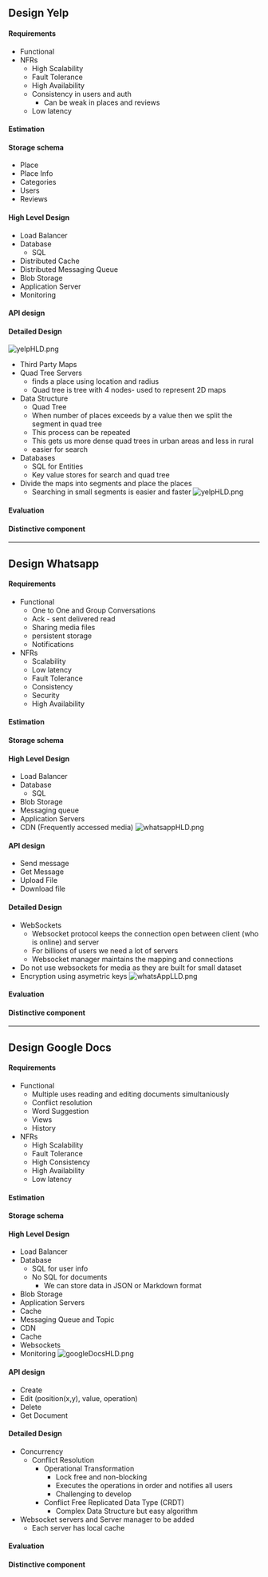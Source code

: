 ## Design Yelp
#### Requirements
- Functional
- NFRs
  - High Scalability
  - Fault Tolerance
  - High Availability
  - Consistency in users and auth
    - Can be weak in places and reviews
  - Low latency
#### Estimation
#### Storage schema
- Place
- Place Info
- Categories
- Users
- Reviews
#### High Level Design
- Load Balancer
- Database 
  - SQL
- Distributed Cache
- Distributed Messaging Queue
- Blob Storage
- Application Server
- Monitoring
#### API design
#### Detailed Design
![yelpHLD.png](./resources/yelpHLD.png)
- Third Party Maps
- Quad Tree Servers
  - finds a place using location and radius
  - Quad tree is tree with 4 nodes- used to represent 2D maps
- Data Structure
  - Quad Tree
  - When number of places exceeds by a value then we split the segment in quad tree
  - This process can be repeated
  - This gets us more dense quad trees in urban areas and less in rural
  - easier for search
- Databases
  - SQL for Entities
  - Key value stores for search and quad tree
- Divide the maps into segments and place the places
  - Searching in small segments is easier and faster
![yelpHLD.png](./resources/yelpLLD.png)
#### Evaluation
#### Distinctive component

---

## Design Whatsapp
#### Requirements
- Functional
  - One to One and Group Conversations
  - Ack - sent delivered read
  - Sharing media files
  - persistent storage
  - Notifications
- NFRs
  - Scalability
  - Low latency
  - Fault Tolerance
  - Consistency
  - Security
  - High Availability
#### Estimation
#### Storage schema
#### High Level Design
- Load Balancer
- Database
  - SQL
- Blob Storage
- Messaging queue
- Application Servers
- CDN (Frequently accessed media)
![whatsappHLD.png](resources/whatsappHLD.png)
#### API design
- Send message
- Get Message
- Upload File
- Download  file
#### Detailed Design
- WebSockets
  - Websocket protocol keeps the connection open between client (who is online) and server
  - For billions of users we need a lot of servers
  - Websocket manager maintains the mapping and connections
- Do not use websockets for media as they are built for small dataset
- Encryption using asymetric keys
![whatsAppLLD.png](resources/whatsAppLLD.png)
#### Evaluation
#### Distinctive component

---

## Design Google Docs
#### Requirements
- Functional
  - Multiple uses reading and editing documents simultaniously
  - Conflict resolution
  - Word Suggestion
  - Views
  - History
- NFRs
  - High Scalability
  - Fault Tolerance
  - High Consistency
  - High Availability
  - Low latency
#### Estimation
#### Storage schema
#### High Level Design
- Load Balancer
- Database
  - SQL for user info
  - No SQL for documents
    - We can store data in JSON or Markdown format
- Blob Storage
- Application Servers
- Cache
- Messaging Queue and Topic
- CDN
- Cache
- Websockets
- Monitoring
![googleDocsHLD.png](resources/googleDocsHLD.png)
#### API design
- Create
- Edit (position(x,y), value, operation)
- Delete
- Get Document
#### Detailed Design
- Concurrency
  - Conflict Resolution
    - Operational Transformation
      - Lock free and non-blocking
      - Executes the operations in order and notifies all users
      - Challenging to develop
    - Conflict Free Replicated Data Type (CRDT)
      - Complex Data Structure but easy algorithm
- Websocket servers and Server manager to be added
  - Each server has local cache
#### Evaluation
#### Distinctive component
